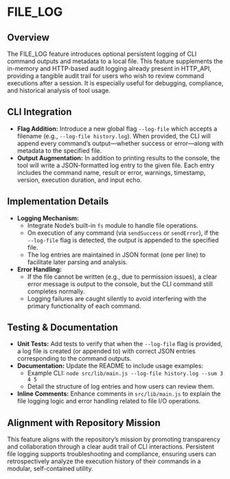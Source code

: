 # FILE_LOG

## Overview
The FILE_LOG feature introduces optional persistent logging of CLI command outputs and metadata to a local file. This feature supplements the in-memory and HTTP-based audit logging already present in HTTP_API, providing a tangible audit trail for users who wish to review command executions after a session. It is especially useful for debugging, compliance, and historical analysis of tool usage.

## CLI Integration
- **Flag Addition:** Introduce a new global flag `--log-file` which accepts a filename (e.g., `--log-file history.log`). When provided, the CLI will append every command’s output—whether success or error—along with metadata to the specified file.
- **Output Augmentation:** In addition to printing results to the console, the tool will write a JSON-formatted log entry to the given file. Each entry includes the command name, result or error, warnings, timestamp, version, execution duration, and input echo.

## Implementation Details
- **Logging Mechanism:**
  - Integrate Node’s built-in `fs` module to handle file operations.
  - On execution of any command (via `sendSuccess` or `sendError`), if the `--log-file` flag is detected, the output is appended to the specified file.
  - The log entries are maintained in JSON format (one per line) to facilitate later parsing and analysis.
- **Error Handling:**
  - If the file cannot be written (e.g., due to permission issues), a clear error message is output to the console, but the CLI command still completes normally.
  - Logging failures are caught silently to avoid interfering with the primary functionality of each command.

## Testing & Documentation
- **Unit Tests:** Add tests to verify that when the `--log-file` flag is provided, a log file is created (or appended to) with correct JSON entries corresponding to the command outputs.
- **Documentation:** Update the README to include usage examples:
  - Example CLI: `node src/lib/main.js --log-file history.log --sum 3 4 5`
  - Detail the structure of log entries and how users can review them.
- **Inline Comments:** Enhance comments in `src/lib/main.js` to explain the file logging logic and error handling related to file I/O operations.

## Alignment with Repository Mission
This feature aligns with the repository’s mission by promoting transparency and collaboration through a clear audit trail of CLI interactions. Persistent file logging supports troubleshooting and compliance, ensuring users can retrospectively analyze the execution history of their commands in a modular, self-contained utility.